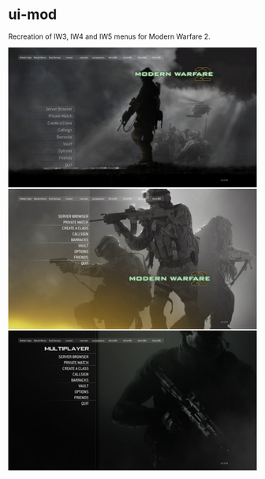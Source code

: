 # ui-mod
Recreation of IW3, IW4 and IW5 menus for Modern Warfare 2.

![IW3 Preview](https://raw.githubusercontent.com/simonlfc/ui-mod/master/_assets/gh/preview_iw3.png)
![IW4 Preview](https://raw.githubusercontent.com/simonlfc/ui-mod/master/_assets/gh/preview_iw4.png)
![IW5 Preview](https://raw.githubusercontent.com/simonlfc/ui-mod/master/_assets/gh/preview_iw5.png)
